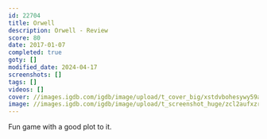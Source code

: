 ```yaml
---
id: 22704
title: Orwell
description: Orwell - Review
score: 80
date: 2017-01-07
completed: true
goty: []
modified_date: 2024-04-17
screenshots: []
tags: []
videos: []
cover: //images.igdb.com/igdb/image/upload/t_cover_big/xstdvbohesywy59aqool.jpg
image: //images.igdb.com/igdb/image/upload/t_screenshot_huge/zcl2aufxzrjm5bvzvfio.jpg
---
```

Fun game with a good plot to it. 